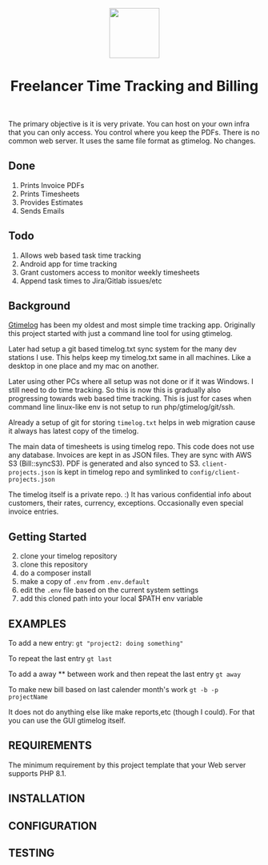 <p align="center">
    <a href="https://github.com/yiisoft" target="_blank">
        <img src="https://avatars0.githubusercontent.com/u/993323" height="100px">
    </a>
    <h1 align="center">Freelancer Time Tracking and Billing</h1>
    <br>
</p>

The primary objective is it is very private. You can host on your own infra that you can only access. You control where you keep the PDFs. There is no common web server. It uses the same file format as gtimelog. No changes.

## Done

1. Prints Invoice PDFs
2. Prints Timesheets
3. Provides Estimates
4. Sends Emails

## Todo

1. Allows web based task time tracking
2. Android app for time tracking
3. Grant customers access to monitor weekly timesheets
4. Append task times to Jira/Gitlab issues/etc


## Background

[Gtimelog](https://github.com/gtimelog/gtimelog) has been my oldest and most simple time tracking app. Originally this project started with just a command line tool for using gtimelog.

Later had setup a git based timelog.txt sync system for the many dev stations I use. This helps keep my timelog.txt same in all machines. Like a desktop in one place and my mac on another.

Later using other PCs where all setup was not done or if it was Windows. I still need to do time tracking. So this is now this is gradually also progressing towards web based time tracking. This is just for cases when command line linux-like env is not setup to run php/gtimelog/git/ssh.

Already a setup of git for storing `timelog.txt` helps in web migration cause it always has latest copy of the timelog.

The main data of timesheets is using timelog repo. This code does not use any database. Invoices are kept in as JSON files. They are sync with AWS S3 (Bill::syncS3). PDF is generated and also synced to S3. `client-projects.json` is kept in timelog repo and symlinked to `config/client-projects.json`

The timelog itself is a private repo. :) It has various confidential info about customers, their rates, currency, exceptions. Occasionally even special invoice entries.

## Getting Started

2. clone your timelog repository
1. clone this repository
3. do a composer install
3. make a copy of `.env` from `.env.default`
4. edit the `.env` file based on the current system settings
5. add this cloned path into your local $PATH env variable

EXAMPLES
------------

To add a new entry:
`gt "project2: doing something"`

To repeat the last entry
`gt last`

To add a away ** between work and then repeat the last entry
`gt away`

To make new bill based on last calender month's work
`gt -b -p projectName`

It does not do anything else like make reports,etc (though I could). For that you can use the GUI gtimelog itself.


REQUIREMENTS
------------

The minimum requirement by this project template that your Web server supports PHP 8.1.


INSTALLATION
------------


CONFIGURATION
-------------


TESTING
-------

